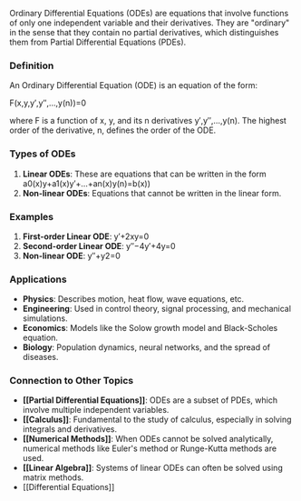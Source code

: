 Ordinary Differential Equations (ODEs) are equations that involve functions of only one independent variable and their derivatives. They are "ordinary" in the sense that they contain no partial derivatives, which distinguishes them from Partial Differential Equations (PDEs).

### Definition

An Ordinary Differential Equation (ODE) is an equation of the form:

F(x,y,y′,y′′,…,y(n))=0

where F is a function of x, y, and its n derivatives y′,y′′,…,y(n). The highest order of the derivative, n, defines the order of the ODE.

### Types of ODEs

1. **Linear ODEs**: These are equations that can be written in the form a0(x)y+a1(x)y′+…+an(x)y(n)=b(x))
2. **Non-linear ODEs**: Equations that cannot be written in the linear form.

### Examples

1. **First-order Linear ODE**: y′+2xy=0
2. **Second-order Linear ODE**: y′′−4y′+4y=0
3. **Non-linear ODE**: y′′+y2=0

### Applications

- **Physics**: Describes motion, heat flow, wave equations, etc.
- **Engineering**: Used in control theory, signal processing, and mechanical simulations.
- **Economics**: Models like the Solow growth model and Black-Scholes equation.
- **Biology**: Population dynamics, neural networks, and the spread of diseases.

### Connection to Other Topics

- **[[Partial Differential Equations]]**: ODEs are a subset of PDEs, which involve multiple independent variables.
- **[[Calculus]]**: Fundamental to the study of calculus, especially in solving integrals and derivatives.
- **[[Numerical Methods]]**: When ODEs cannot be solved analytically, numerical methods like Euler's method or Runge-Kutta methods are used.
- **[[Linear Algebra]]**: Systems of linear ODEs can often be solved using matrix methods.
- [[Differential Equations]]
